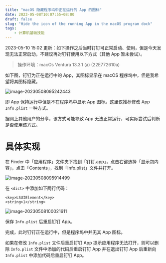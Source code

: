 ```yaml
---
title: "macOS 隐藏程序坞中正在运行的 App 的图标"
date: 2023-05-08T10:07:55+08:00
draft: false
slug: "Hide the icon of the running App in the macOS program dock"
tags:
    - 计算机基础技能
---
```


2023-05-10 15:02 更新：如下操作之后当时钉钉可正常启动、使用，但是今天发现无法正常启动，不建议再对钉钉使用以下方式（其他 App 暂未尝试）。

> 操作环境：macOs Ventura 13.3.1 (a) (22E772610a)

如下图，钉钉为正在运行中的 App，其图标显示在 macOS 程序坞中，但是我希望将其图标隐藏。

![image-20230508095242443](https://waringhu-md-img-oss.oss-cn-hangzhou.aliyuncs.com/md-img/image-20230508095242443.png)

即 App 保持运行中但是不在程序坞中显示 App 图标。这里仅推荐修改 App `Info.plist` 一种方式。

据网上其他用户的分享，该方式可能导致 App 无法正常运行，可实际尝试后判断是否使用该方式。

# 具体实现

在 Finder 中「应用程序」文件夹下找到「钉钉.app」，点击右键选择「显示包内容」，点击「Contents」，找到「Info.plist」文件并打开。

![image-20230508095914499](https://waringhu-md-img-oss.oss-cn-hangzhou.aliyuncs.com/md-img/image-20230508095914499.png)

在 `<dict>` 中添加如下两行代码：

```
<key>LSUIElement</key>
<string>1</string>
```

![image-20230508100021611](https://waringhu-md-img-oss.oss-cn-hangzhou.aliyuncs.com/md-img/image-20230508100021611.png)

保存 `Info.plist` 后重启钉钉 App。

完成，此时钉钉正在运行中，但是程序坞中并无其 App 图标。

如果在修改 `Info.plist` 文件后重启钉钉 App 提示应用程序无法打开，则可以删除 `Info.plist` 文件中添加的代码后重启钉钉 App 并在退出钉钉 App 后重新向 `Info.plist` 中添加代码后重启钉钉 App。